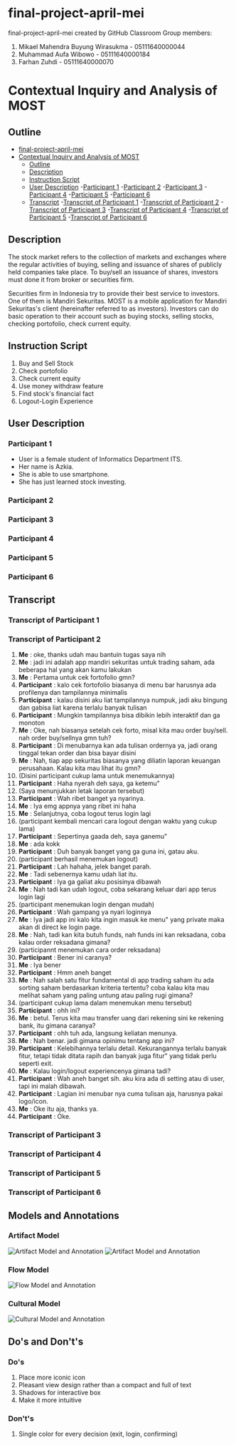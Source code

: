 # final-project-april-mei
final-project-april-mei created by GitHub Classroom
Group members:
1. Mikael Mahendra Buyung Wirasukma - 05111640000044
2. Muhammad Aufa Wibowo - 05111640000184
3. Farhan Zuhdi - 05111640000070


# Contextual Inquiry and Analysis of MOST

## Outline

- [final-project-april-mei](#final-project-april-mei)
- [Contextual Inquiry and Analysis of MOST](#contextual-inquiry-and-analysis-of-most)
  - [Outline](#outline)
  - [Description](#description)
  - [Instruction Script](#instruction-script)
  - [User Description](#user-description)
    -[Participant 1](#Participant-1)
    -[Participant 2](#Participant-2)
    -[Participant 3](#Participant-3)
    -[Participant 4](#Participant-4)
    -[Participant 5](#Participant-5)
    -[Participant 6](#Participant-6)
  - [Transcript](#transcript)
    -[Transcript of Participant 1](Transcript-of-Participant-1)
    -[Transcript of Participant 2](Transcript-of-Participant-2)
    -[Transcript of Participant 3](Transcript-of-Participant-3)
    -[Transcript of Participant 4](Transcript-of-Participant-4)
    -[Transcript of Participant 5](Transcript-of-Participant-5)
    -[Transcript of Participant 6](Transcript-of-Participant-6)
    

## Description
The stock market refers to the collection of markets and exchanges where the regular activities of buying, selling and issuance of shares of publicly held companies take place. To buy/sell an issuance of shares, investors must done it from broker or securities firm.

Securities firm in Indonesia try to provide their best service to investors. One of them is Mandiri Sekuritas. MOST is a mobile application for Mandiri Sekuritas's client (hereinafter referred to as investors). Investors can do basic operation to their account such as buying stocks, selling stocks, checking portofolio, check current equity.

## Instruction Script

1.  Buy and Sell Stock
2.	Check portofolio
3.	Check current equity
4.	Use money withdraw feature
5.	Find stock's financial fact
6.  Logout-Login Experience
## User Description
### Participant 1
- User is a female student of Informatics Department ITS.
- Her name is Azkia.
- She is able to use smartphone.
- She has just learned stock investing.
### Participant 2

### Participant 3

### Participant 4

### Participant 5

### Participant 6

## Transcript
### Transcript of Participant 1

### Transcript of Participant 2
1.	**Me** : oke, thanks udah mau bantuin tugas saya nih
2.	**Me** : jadi ini adalah app mandiri sekuritas untuk trading saham, ada beberapa hal yang akan kamu lakukan
3.	**Me** : Pertama untuk cek fortofolio gmn?
4.	**Participant** : kalo cek fortofolio biasanya di menu bar harusnya ada profilenya dan tampilannya minimalis
5.	**Participant** : kalau disini aku liat tampilannya numpuk, jadi aku bingung dan gabisa liat karena terlalu banyak tulisan
6.	**Participant** : Mungkin tampilannya bisa dibikin lebih interaktif dan ga monoton
7.	**Me** : Oke, nah biasanya setelah cek forto, misal kita mau order buy/sell. nah order buy/sellnya gmn tuh?
8.	**Participant** : Di menubarnya kan ada tulisan ordernya ya, jadi orang tinggal tekan order dan bisa bayar disini
9.	**Me** : Nah, tiap app sekuritas biasanya yang diliatin laporan keuangan perusahaan. Kalau kita mau lihat itu gmn?
10.	(Disini participant cukup lama untuk menemukannya)
11.	**Participant** : Haha nyerah deh saya, ga ketemu"
12.	(Saya menunjukkan letak laporan tersebut)
13.	**Participant** : Wah ribet banget ya nyarinya.
14.	**Me** : Iya emg appnya yang ribet ini haha
15.	**Me** : Selanjutnya, coba logout terus login lagi
16.	(participant kembali mencari cara logout dengan waktu yang cukup lama)
17.	**Participant** : Sepertinya gaada deh, saya ganemu"
18.	**Me** : ada kokk
19.	**Participant** : Duh banyak banget yang ga guna ini, gatau aku.
20.	(participant berhasil menemukan logout)
21.	**Participant** : Lah hahaha, jelek banget parah.
22.	**Me** : Tadi sebenernya kamu udah liat itu.
23.	**Participant** : Iya ga galiat aku posisinya dibawah
24.	**Me** : Nah tadi kan udah logout, coba sekarang keluar dari app terus login lagi
25.	(participant menemukan login dengan mudah)
26.	**Participant** : Wah gampang ya nyari loginnya
27.	**Me** : Iya jadi app ini kalo kita ingin masuk ke menu" yang private maka akan di direct ke login page.
28.	**Me** : Nah, tadi kan kita butuh funds, nah funds ini kan reksadana, coba kalau order reksadana gimana?
29.	(participannt menemukan cara order reksadana)
30.	**Participant** : Bener ini caranya?
31.	**Me** : Iya bener
32.	**Participant** : Hmm aneh banget
33.	**Me** : Nah salah satu fitur fundamental di app trading saham itu ada sorting saham berdasarkan kriteria tertentu? coba kalau kita mau melihat saham yang paling untung atau paling rugi gimana?
34.	(participant cukup lama dalam menemukan menu tersebut)
35.	**Participant** : ohh ini?
36.	**Me** : betul. Terus kita mau transfer uang dari rekening sini ke rekening bank, itu gimana caranya?
37.	**Participant** : ohh tuh ada, langsung keliatan menunya.
38.	**Me** : Nah benar. jadi gimana opinimu tentang app ini?
39.	**Participant** : Kelebihannya terlalu detail. Kekurangannya terlalu banyak fitur, tetapi tidak ditata rapih dan banyak juga fitur" yang tidak perlu seperti exit.
40.	**Me** : Kalau login/logout experiencenya gimana tadi?
41.	**Participant** : Wah aneh banget sih. aku kira ada di setting atau di user, tapi ini malah dibawah.
42.	**Participant** : Lagian ini menubar nya cuma tulisan aja, harusnya pakai logo/icon.
43.	**Me** : Oke itu aja, thanks ya.
44.	**Participant** : Oke.

### Transcript of Participant 3

### Transcript of Participant 4

### Transcript of Participant 5

### Transcript of Participant 6

## Models and Annotations
### Artifact Model
![Artifact Model and Annotation](img/most123.jpg)
![Artifact Model and Annotation](img/most456.jpg)

### Flow Model
![Flow Model and Annotation](img/flowdiagram.jpg)
### Cultural Model
![Cultural Model and Annotation](img/cultural.jpg)
## Do's and Don't's
### Do's

1. Place more iconic icon
2. Pleasant view design rather than a compact and full of text
3. Shadows for interactive box
4. Make it more intuitive 
  
### Don't's

1. Single color for every decision (exit, login, confirming) 
